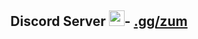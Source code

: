 <!--![Header](https://raw.githubusercontent.com/vyzv/vyzv/main/img/header.png)-->
<h2 align="center">Discord Server <img src="https://cdn.discordapp.com/attachments/1028621580114333736/1053388771548200970/crown.jpeg" height="25px">-  <a href="https://discord.gg/zum">.gg/zum</a></h2>
<p href="https://discord.gg/DPkuunh6XN" align="center">
    <img alt="" src=https://lanyard.cnrad.dev/api/1047568027815784589/>
</p>

<!--
```python

import bitches

class Attributes:
	def __init__(self) -> None:
		bitches.get('bitches')
		
	def contact(self):
	    discord  = "sumzum#1827"
	    gmail   = "minniemouse.static@gmail.com"
	    
	        return discord, gmail

	
	
	def life(self):
		langs         = ['German', 'Spanish', 'English']
		age           = 15
		
                return langs, age
		 

	def coding(self):
		specialities  = ['discord bots', 'anything in python really']
		environnement = ['vscode']
		
		return specialities, environnement
```
-->

<!--![Footer](https://raw.githubusercontent.com/vyzv/vyzv/main/img/footer.png) -->
